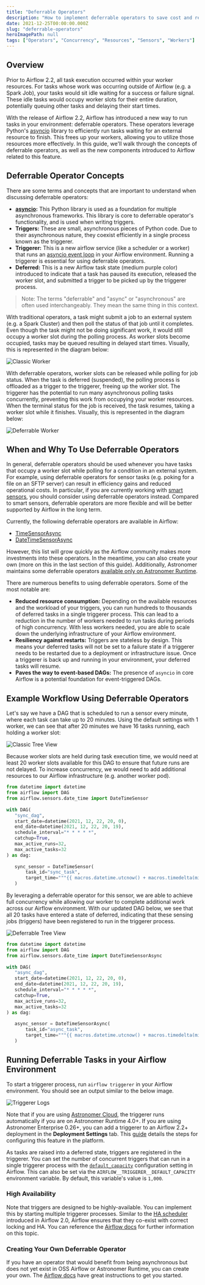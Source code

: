 ```yaml
---
title: "Deferrable Operators"
description: "How to implement deferrable operators to save cost and resources with Airflow."
date: 2021-12-25T00:00:00.000Z
slug: "deferrable-operators"
heroImagePath: null
tags: ["Operators", "Concurrency", "Resources", "Sensors", "Workers"]
---
```


## Overview

Prior to Airflow 2.2, all task execution occurred within your worker resources. For tasks whose work was occurring outside of Airflow (e.g. a Spark Job), your tasks would sit idle waiting for a success or failure signal. These idle tasks would occupy worker slots for their entire duration, potentially queuing other tasks and delaying their start times.

With the release of Airflow 2.2, Airflow has introduced a new way to run tasks in your environment: deferrable operators. These operators leverage Python's [asyncio](https://docs.python.org/3/library/asyncio.html) library to efficiently run tasks waiting for an external resource to finish. This frees up your workers, allowing you to utilize those resources more effectively. In this guide, we'll walk through the concepts of deferrable operators, as well as the new components introduced to Airflow related to this feature.

## Deferrable Operator Concepts

There are some terms and concepts that are important to understand when discussing deferrable operators:

- **[asyncio](https://docs.python.org/3/library/asyncio.html):** This Python library is used as a foundation for multiple asynchronous frameworks. This library is core to deferrable operator's functionality, and is used when writing triggers.
- **Triggers:** These are small, asynchronous pieces of Python code. Due to their asynchronous nature, they coexist efficiently in a single process known as the triggerer.
- **Triggerer:** This is a new airflow service (like a scheduler or a worker) that runs an [asyncio event loop](https://docs.python.org/3/library/asyncio-eventloop.html#asyncio-event-loop) in your Airflow environment. Running a triggerer is essential for using deferrable operators.
- **Deferred:** This is a new Airflow task state (medium purple color) introduced to indicate that a task has paused its execution, released the worker slot, and submitted a trigger to be picked up by the triggerer process.

> Note: The terms "deferrable" and "async" or "asynchronous" are often used interchangeably. They mean the same thing in this context.

With traditional operators, a task might submit a job to an external system (e.g. a Spark Cluster) and then poll the status of that job until it completes. Even though the task might not be doing significant work, it would still occupy a worker slot during the polling process. As worker slots become occupied, tasks may be queued resulting in delayed start times. Visually, this is represented in the diagram below:

![Classic Worker](https://assets2.astronomer.io/main/guides/deferrable-operators/classic_worker_process.png)

With deferrable operators, worker slots can be released while polling for job status. When the task is deferred (suspended), the polling process is offloaded as a trigger to the triggerer, freeing up the worker slot. The triggerer has the potential to run many asynchronous polling tasks concurrently, preventing this work from occupying your worker resources. When the terminal status for the job is received, the task resumes, taking a worker slot while it finishes. Visually, this is represented in the diagram below:

![Deferrable Worker](https://assets2.astronomer.io/main/guides/deferrable-operators/deferrable_operator_process.png)

## When and Why To Use Deferrable Operators

In general, deferrable operators should be used whenever you have tasks that occupy a worker slot while polling for a condition in an external system. For example, using deferrable operators for sensor tasks (e.g. poking for a file on an SFTP server) can result in efficiency gains and reduced operational costs. In particular, if you are currently working with [smart sensors](https://airflow.apache.org/docs/apache-airflow/stable/concepts/deferring.html#smart-sensors), you should consider using deferrable operators instead. Compared to smart sensors, deferrable operators are more flexible and will be better supported by Airflow in the long term.

Currently, the following deferrable operators are available in Airflow:

- [TimeSensorAsync](https://airflow.apache.org/docs/apache-airflow/stable/_api/airflow/sensors/time_sensor/index.html?highlight=timesensor#module-contents)
- [DateTimeSensorAsync](https://airflow.apache.org/docs/apache-airflow/stable/_api/airflow/sensors/date_time/index.html#airflow.sensors.date_time.DateTimeSensorAsync)

However, this list will grow quickly as the Airflow community makes more investments into these operators. In the meantime, you can also create your own (more on this in the last section of this guide). Additionally, Astronomer maintains some deferrable operators [available only on Astronomer Runtime](https://docs.astronomer.io/cloud/deferrable-operators/#astronomers-deferrable-operators).

There are numerous benefits to using deferrable operators. Some of the most notable are:

- **Reduced resource consumption:** Depending on the available resources and the workload of your triggers, you can run hundreds to thousands of deferred tasks in a single triggerer process. This can lead to a reduction in the number of workers needed to run tasks during periods of high concurrency. With less workers needed, you are able to scale down the underlying infrastructure of your Airflow environment.
- **Resiliency against restarts:** Triggers are stateless by design. This means your deferred tasks will not be set to a failure state if a triggerer needs to be restarted due to a deployment or infrastructure issue. Once a triggerer is back up and running in your environment, your deferred tasks will resume.
- **Paves the way to event-based DAGs:** The presence of `asyncio` in core Airflow is a potential foundation for event-triggered DAGs.

## Example Workflow Using Deferrable Operators

Let's say we have a DAG that is scheduled to run a sensor every minute, where each task can take up to 20 minutes. Using the default settings with 1 worker, we can see that after 20 minutes we have 16 tasks running, each holding a worker slot:

![Classic Tree View](https://assets2.astronomer.io/main/guides/deferrable-operators/classic_tree_view.png)

Because worker slots are held during task execution time, we would need at least 20 worker slots available for this DAG to ensure that future runs are not delayed. To increase concurrency, we would need to add additional resources to our Airflow infrastructure (e.g. another worker pod). 

```python
from datetime import datetime
from airflow import DAG
from airflow.sensors.date_time import DateTimeSensor
 
with DAG(
   "sync_dag",
   start_date=datetime(2021, 12, 22, 20, 0),
   end_date=datetime(2021, 12, 22, 20, 19),
   schedule_interval="* * * * *",
   catchup=True,
   max_active_runs=32,
   max_active_tasks=32
) as dag:
 
   sync_sensor = DateTimeSensor(
       task_id="sync_task",
       target_time="""{{ macros.datetime.utcnow() + macros.timedelta(minutes=20) }}""",
   )
```

By leveraging a deferrable operator for this sensor, we are able to achieve full concurrency while allowing our worker to complete additional work across our Airflow environment. With our updated DAG below, we see that all 20 tasks have entered a state of deferred, indicating that these sensing jobs (triggers) have been registered to run in the triggerer process.

![Deferrable Tree View](https://assets2.astronomer.io/main/guides/deferrable-operators/deferrable_tree_view.png)

```python
from datetime import datetime
from airflow import DAG
from airflow.sensors.date_time import DateTimeSensorAsync
 
with DAG(
   "async_dag",
   start_date=datetime(2021, 12, 22, 20, 0),
   end_date=datetime(2021, 12, 22, 20, 19),
   schedule_interval="* * * * *",
   catchup=True,
   max_active_runs=32,
   max_active_tasks=32
) as dag:
 
   async_sensor = DateTimeSensorAsync(
       task_id="async_task",
       target_time="""{{ macros.datetime.utcnow() + macros.timedelta(minutes=20) }}""",
   )
```

## Running Deferrable Tasks in your Airflow Environment

To start a triggerer process, run `airflow triggerer` in your Airflow environment. You should see an output similar to the below image.

![Triggerer Logs](https://assets2.astronomer.io/main/guides/deferrable-operators/triggerer_logs.png)

Note that if you are using [Astronomer Cloud](https://docs.astronomer.io/cloud/deferrable-operators#prerequisites), the triggerer runs automatically if you are on Astronomer Runtime 4.0+. If you are using Astronomer Enterprise 0.26+, you can add a triggerer to an Airflow 2.2+ deployment in the **Deployment Settings** tab. This [guide](https://docs.astronomer.io/enterprise/configure-deployment#triggerer) details the steps for configuring this feature in the platform.

As tasks are raised into a deferred state, triggers are registered in the triggerer. You can set the number of concurrent triggers that can run in a single triggerer process with the [`default_capacity`](https://airflow.apache.org/docs/apache-airflow/stable/configurations-ref.html#triggerer) configuration setting in Airflow. This can also be set via the `AIRFLOW__TRIGGERER__DEFAULT_CAPACITY` environment variable. By default, this variable's value is `1,000`.

### High Availability

Note that triggers are designed to be highly-available. You can implement this by starting multiple triggerer processes. Similar to the [HA scheduler](https://airflow.apache.org/docs/apache-airflow/stable/concepts/scheduler.html#running-more-than-one-scheduler) introduced in Airflow 2.0, Airflow ensures that they co-exist with correct locking and HA. You can reference the [Airflow docs](https://airflow.apache.org/docs/apache-airflow/stable/concepts/deferring.html#high-availability) for further information on this topic.

### Creating Your Own Deferrable Operator

If you have an operator that would benefit from being asynchronous but does not yet exist in OSS Airflow or Astronomer Runtime, you can create your own. The [Airflow docs](https://airflow.apache.org/docs/apache-airflow/stable/concepts/deferring.html#writing-deferrable-operators) have great instructions to get you started.
